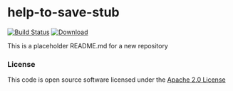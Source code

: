 # help-to-save-stub

[![Build Status](https://travis-ci.org/hmrc/help-to-save-stub.svg)](https://travis-ci.org/hmrc/help-to-save-stub) [ ![Download](https://api.bintray.com/packages/hmrc/releases/help-to-save-stub/images/download.svg) ](https://bintray.com/hmrc/releases/help-to-save-stub/_latestVersion)

This is a placeholder README.md for a new repository

### License 

This code is open source software licensed under the [Apache 2.0 License]("http://www.apache.org/licenses/LICENSE-2.0.html") 
